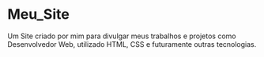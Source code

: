 # Meu_Site
Um Site criado por mim para divulgar meus trabalhos e projetos como Desenvolvedor Web, utilizado HTML, CSS e futuramente outras tecnologias.
